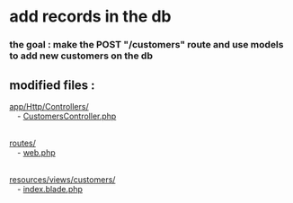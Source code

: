 
# add records in the db

### the goal : make the POST "/customers" route and use models to add new customers on the db


modified files :
----------------
[app/Http/Controllers/](https://github.com/Geoffrey-Carpentier/1st_laravel_project/tree/main/app/Http/Controllers)
<br/>&emsp;- [CustomersController.php](https://github.com/Geoffrey-Carpentier/1st_laravel_project/blob/4cb6dc8c8d7a8dbdf0dd9248801c6c0bec9f2906/app/Http/Controllers/CustomersController.php)

<br/>[routes/](https://github.com/Geoffrey-Carpentier/1st_laravel_project/tree/main/routes)
<br/>&emsp;- [web.php](https://github.com/Geoffrey-Carpentier/1st_laravel_project/blob/4cb6dc8c8d7a8dbdf0dd9248801c6c0bec9f2906/routes/web.php)

<br/>[resources/views/customers/](https://github.com/Geoffrey-Carpentier/1st_laravel_project/tree/main/resources/views/customers)
<br/>&emsp;- [index.blade.php](https://github.com/Geoffrey-Carpentier/1st_laravel_project/blob/4cb6dc8c8d7a8dbdf0dd9248801c6c0bec9f2906/resources/views/customers/index.blade.php)
